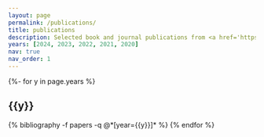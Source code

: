 ```yaml
---
layout: page
permalink: /publications/
title: publications
description: Selected book and journal publications from <a href='https://scholar.google.com/citations?user=x-xBjiwAAAAJ&hl=en&oi=ao'>Google Scholar</a>. 
years: [2024, 2023, 2022, 2021, 2020]
nav: true
nav_order: 1
---
```

<!-- _pages/publications.md -->
<div class="publications">

{%- for y in page.years %}
  <h2 class="year">{{y}}</h2>
  {% bibliography -f papers -q @*[year={{y}}]* %}
{% endfor %}

</div>
